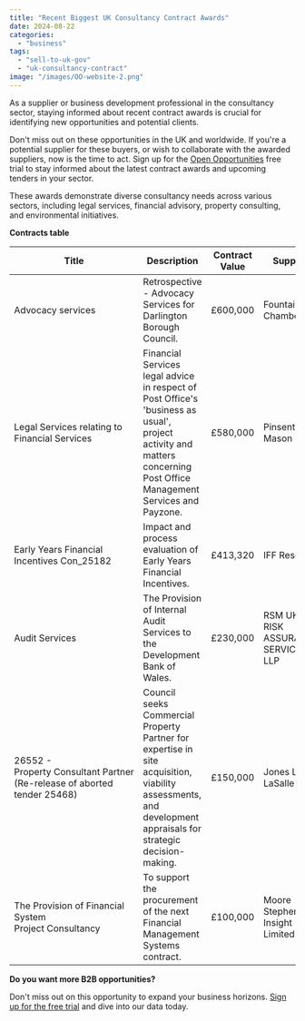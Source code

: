 ```yaml
---
title: "Recent Biggest UK Consultancy Contract Awards"
date: 2024-08-22
categories: 
  - "business"
tags: 
  - "sell-to-uk-gov"
  - "uk-consultancy-contract"
image: "/images/OO-website-2.png"
---
```


As a supplier or business development professional in the consultancy sector, staying informed about recent contract awards is crucial for identifying new opportunities and potential clients.

Don't miss out on these opportunities in the UK and worldwide. If you're a potential supplier for these buyers, or wish to collaborate with the awarded suppliers, now is the time to act. Sign up for the [Open Opportunities](https://www.openopps.com/) free trial to stay informed about the latest contract awards and upcoming tenders in your sector.

These awards demonstrate diverse consultancy needs across various sectors, including legal services, financial advisory, property consulting, and environmental initiatives.

**Contracts table**

| Title | Description | Contract Value | Supplier | Buyer | Link |
| --- | --- | --- | --- | --- | --- |
| Advocacy services | Retrospective - Advocacy Services for Darlington Borough Council. | £600,000 | Fountain Chambers | Darlington Borough Council | [Source](https://www.contractsfinder.service.gov.uk/Notice/a84472be-726f-4880-a66c-2f5676912726) |
| Legal Services relating to Financial Services | Financial Services legal advice in respect of Post Office's 'business as usual', project activity and matters concerning Post Office Management Services and Payzone. | £580,000 | Pinsent Mason LLP | Post Office Limited | [Source](https://www.contractsfinder.service.gov.uk/Notice/7a06e21d-ad01-4dd5-81fc-703d468ae955) |
| Early Years Financial Incentives Con\_25182 | Impact and process evaluation of Early Years Financial Incentives. | £413,320 | IFF Research | Department for Education | [Source](https://www.contractsfinder.service.gov.uk/Notice/b980c784-bae7-4246-bea6-4bb8e97e93ed) |
| Audit Services | The Provision of Internal Audit Services to the Development Bank of Wales. | £230,000 | RSM UK RISK ASSURANCE SERVICES LLP | Development Bank of Wales | [Source](https://www.sell2wales.gov.wales/search/show/search_view.aspx?ID=AUG487753) |
| 26552 - Property Consultant Partner (Re-release of aborted tender 25468) | Council seeks Commercial Property Partner for expertise in site acquisition, viability assessments, and development appraisals for strategic decision-making. | £150,000 | Jones Lang LaSalle Ltd | Plymouth City Council | [Source](https://www.contractsfinder.service.gov.uk/Notice/d35a53eb-1394-40c8-8fd1-17f7d06b5a69) |
| The Provision of Financial System Project Consultancy | To support the procurement of the next Financial Management Systems contract. | £100,000 | Moore Stephens Insight Limited | Folkestone and Hythe District Council | [Source](https://www.contractsfinder.service.gov.uk/Notice/433c25e0-5084-40ac-bfc0-fa417d225842) |

**Do you want more B2B opportunities?**

Don't miss out on this opportunity to expand your business horizons. [Sign up for the free trial](https://www.openopps.com/) and dive into our data today.
